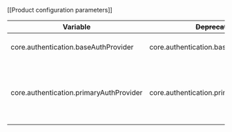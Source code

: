 [[Product configuration parameters]]

| Variable                                | ~~Deprecated~~                          | Value   | Description                                                                     |
|-----------------------------------------|-----------------------------------------|---------|---------------------------------------------------------------------------------|
| core.authentication.baseAuthProvider    | core.authentication.baseAuthProvider    |         | Used to disable service                     |
| core.authentication.primaryAuthProvider | core.authentication.primaryAuthProvider | 'local' | Primary auth provider can be used to login in administration even it's disabled |